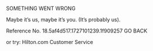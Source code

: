 SOMETHING WENT WRONG

Maybe it’s us, maybe it’s you.
(It’s probably us).

Reference No. 18.5af4d517.1727101239.1f909257
GO BACK

or try:
Hilton.com Customer Service